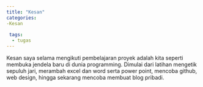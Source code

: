 ```yaml
---
title: "Kesan"
categories:
-Kesan
 
 tags:
  - tugas
---
```


Kesan saya selama mengikuti pembelajaran proyek adalah kita seperti membuka jendela baru di dunia programming. Dimulai dari latihan mengetik sepuluh jari, merambah excel dan word serta power point, mencoba github, web design, hingga sekarang mencoba membuat blog pribadi.
